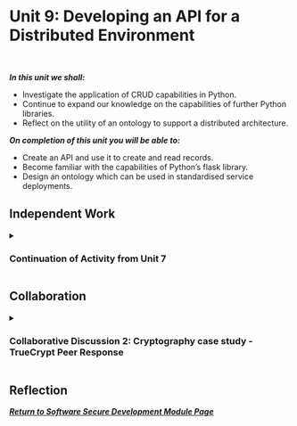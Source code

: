 <!--layout: page
title: "SSDCS Unit 9 "
permalink: /ssdcs_unit9-->

# Unit 9: Developing an API for a Distributed Environment
<br>

_**In this unit we shall:** <br>_

- Investigate the application of CRUD capabilities in Python.<br>
- Continue to expand our knowledge on the capabilities of further Python libraries.<br>
- Reflect on the utility of an ontology to support a distributed architecture.<br>

_**On completion of this unit you will be able to:** <br>_
- Create an API and use it to create and read records.<br>
- Become familiar with the capabilities of Python’s flask library.<br>
- Design an ontology which can be used in standardised service deployments.<br>

## Independent Work

<details><summary><h3>Continuation of Activity from Unit 7</h3></summary><br>  
<img src="images/ssdcs_unit9_continue7.1.png?raw=true"/>
<img src="images/ssdcs_unit9_continue7.2.png?raw=true"/>
</details>

## Collaboration
<details><summary><h3>Collaborative Discussion 2: Cryptography case study - TrueCrypt Peer Response</h3></summary>

<img src="images/ssdcs_unit9_peerresponse1.jpg?raw=true"/>
</details>

## Reflection


**_[Return to Software Secure Development Module Page](https://patzsantos.github.io/e-portfolio-uoeo/ssdcs_landing)_**

